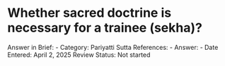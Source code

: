 # Whether sacred doctrine is necessary for a trainee (sekha)?

Answer in Brief: -
 Category: Pariyatti
Sutta References: -
Answer: -
Date Entered: April 2, 2025
Review Status: Not started